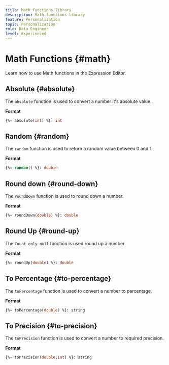 ```yaml
---
title: Math functions library
description: Math functions library
feature: Personalization
topic: Personalization
role: Data Engineer
level: Experienced
---
```

# Math Functions {#math}

Learn how to use Math functions in the Expression Editor.

## Absolute {#absolute}

The `absolute` function is used to convert a number it's absolute value.

**Format**

```sql
{%= absolute(int) %}: int
```

## Random {#random}

The `random` function is used to return a random value between 0 and 1.

**Format**

```sql
{%= random() %}: double
```

## Round down {#round-down}

The `roundDown` function is used to round down a number.

**Format**

```sql
{%= roundDown(double) %}: double
```

## Round Up {#round-up}

The `Count only null` function is used round up a number.

**Format**

```sql
{%= roundUp(double) %}: double
```

## To Percentage {#to-percentage}

The `toPercentage` function is used to convert a number to percentage.

**Format**

```sql
{%= toPercentage(double) %}: string
```

## To Precision {#to-precision}

The `toPrecision` function is used to convert a number to required precision.

**Format**

```sql
{%= toPrecision(double,int) %}: string
```
